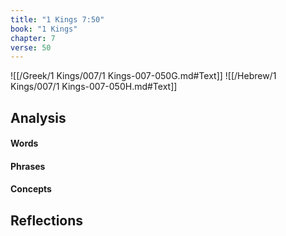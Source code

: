 ```yaml
---
title: "1 Kings 7:50"
book: "1 Kings"
chapter: 7
verse: 50
---
```

![[/Greek/1 Kings/007/1 Kings-007-050G.md#Text]]
![[/Hebrew/1 Kings/007/1 Kings-007-050H.md#Text]]

## Analysis

#### Words

#### Phrases

#### Concepts

## Reflections
